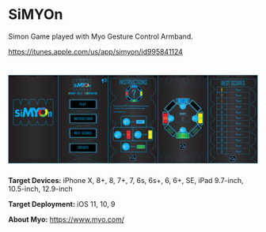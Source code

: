 # SiMYOn
Simon Game played with Myo Gesture Control Armband.

https://itunes.apple.com/us/app/simyon/id995841124
# ![GamePlay](https://github.com/haroldogtf/SiMYOn/blob/master/screens.png)

**Target Devices:**
iPhone X, 8+, 8, 7+, 7, 6s, 6s+, 6, 6+, SE, iPad 9.7-inch, 10.5-inch, 12.9-inch

**Target Deployment:**
iOS 11, 10, 9

**About Myo:**
https://www.myo.com/
